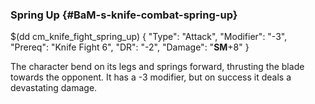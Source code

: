 ### Spring Up {#BaM-s-knife-combat-spring-up}

$(dd cm_knife_fight_spring_up)
{ "Type": "Attack",
	"Modifier": "-3",
	"Prereq": "Knife Fight 6",
	"DR": "-2",
	"Damage": "__SM__+8"
}

The character bend on its legs and springs forward, thrusting the blade towards
the opponent. It has a -3 modifier, but on success it deals a devastating
damage.
